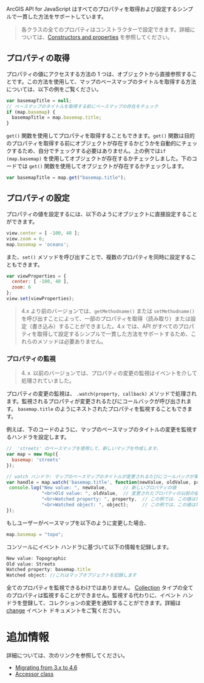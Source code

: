 ArcGIS API for JavaScript はすべてのプロパティを取得および設定するシンプルで一貫した方法をサポートしています。

> 各クラスの全てのプロパティはコンストラクターで設定できます。詳細については、<a href="https://developers.arcgis.com/javascript/latest/guide/discover/index.html#constructors-and-properties" target="_blank">Constructors and properties</a> を参照してください。 

## プロパティの取得

プロパティの値にアクセスする方法の 1 つは、オブジェクトから直接参照することです。この方法を使用して、マップのベースマップのタイトルを取得する方法については、以下の例をご覧ください。

```js
var basemapTitle = null;
// ベースマップのタイトルを取得する前にベースマップの存在をチェック
if (map.basemap) {
  basemapTitle = map.basemap.title;
}
```

`get()` 関数を使用してプロパティを取得することもできます。`get()` 関数は目的のプロパティを取得する前にオブジェクトが存在するかどうかを自動的にチェックするため、自分でチェックする必要はありません。上の例では`if (map.basemap)` を使用してオブジェクトが存在するかチェックしました。下のコードでは `get()` 関数を使用してオブジェクトが存在するかチェックします。

```js
var basemapTitle = map.get("basemap.title");
```

## プロパティの設定

プロパティの値を設定するには、以下のようにオブジェクトに直接設定することができます。

```js
view.center = [ -100, 40 ];
view.zoom = 6;
map.basemap = 'oceans';
```

また、`set()` メソッドを呼び出すことで、複数のプロパティを同時に設定することもできます。

```js
var viewProperties = {
  center: [ -100, 40 ],
  zoom: 6
};
view.set(viewProperties);
```
>4.x より前のバージョンでは、`getMethodname()` または `setMethodname()` を呼び出すことによって、一部のプロパティを取得（読み取り）または設定（書き込み）することができました。4.x では、API がすべてのプロパティを取得して設定するシンプルで一貫した方法をサポートするため、これらのメソッドは必要ありません。

### プロパティの監視

>4.ｘ 以前のバージョンでは、プロパティの変更の監視はイベントを介して処理されていました。

プロパティの変更の監視は、 `.watch(property, callback)` メソッドで処理されます。監視されるプロパティが変更されるたびにコールバックが呼び出されます。 `basemap.title` のようにネストされたプロパティを監視することもできます。

例えば、下のコードのように、マップのベースマップのタイトルの変更を監視するハンドラを設定します。

```js
//  'streets' のベースマップを使用して、新しいマップを作成します。
var map = new Map({
  basemap: 'streets'
});

// watch ハンドラ: マップのベースマップのタイトルが変更されるたびにコールバックが実行されます。
var handle = map.watch('basemap.title', function(newValue, oldValue, property, object) {
 console.log("New value: ", newValue,      // 新しいプロパティの値
             "<br>Old value: ", oldValue,  // 変更されたプロパティの以前の値
             "<br>Watched property: ", property,  // この例では、この値は常に "basemap.title"
             "<br>Watched object: ", object);     // この例では、この値は常に map object
});
```

もしユーザーがベースマップを以下のように変更した場合、

```js
map.basemap = "topo";
```

コンソールにイベント ハンドラに基づいて以下の情報を記録します。

```js
New value: Topographic
Old value: Streets
Watched property: basemap.title
Watched object: //これはマップオブジェクトを記録します
```

全てのプロパティを監視できるわけではありません。 <a href="https://developers.arcgis.com/javascript/latest/api-reference/esri-core-Collection.html" target="_blank">Collection</a> タイプの全てのプロパティは監視することができません。監視する代わりに、イベント ハンドラを登録して、コレクションの変更を通知することができます。詳細は <a href="https://developers.arcgis.com/javascript/latest/api-reference/esri-core-Collection.html#event:change" target="_blank">change</a> イベント ドキュメントをご覧ください。

# 追加情報

詳細については、次のリンクを参照してください。

- <a href="https://developers.arcgis.com/javascript/latest/guide/migrating/index.html#properties" target="_blank">Migrating from 3.x to 4.6</a>
- <a href="https://developers.arcgis.com/javascript/latest/api-reference/esri-core-Accessor.html" target="_blank">Accessor class</a>

